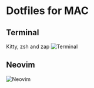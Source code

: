 # Dotfiles for MAC

## Terminal 
Kitty, zsh and zap 
![Terminal](https://github.com/daschdy/DotfilesMac/blob/main/img/kitty.png?raw=true)

## Neovim
![Neovim](https://github.com/daschdy/DotfilesMac/blob/main/img/nvim.png?raw=true)
